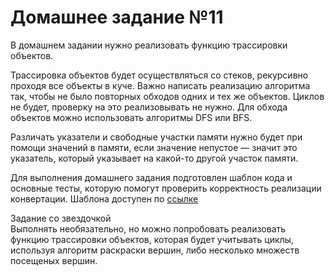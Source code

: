# Домашнее задание №11

В домашнем задании нужно реализовать функцию трассировки объектов.

Трассировка объектов будет осуществляться со стеков, рекурсивно проходя все объекты в куче. Важно написать реализацию алгоритма так, чтобы не было повторных обходов одних и тех же объектов. Циклов не будет, проверку на это реализовывать не нужно. Для обхода объектов можно использовать алгоритмы DFS или BFS.

Различать указатели и свободные участки памяти нужно будет при помощи значений в памяти, если значение непустое — значит это указатель, который указывает на какой-то другой участок памяти.

Для выполнения домашнего задания подготовлен шаблон кода и основные тесты, которую помогут проверить корректность реализации конвертации. Шаблона доступен по [ссылке](https://github.com/Balun-courses/deep_go/blob/master/homework/garbage_collector/homework_test.go)

Задание со звездочкой  
Выполнять необязательно, но можно попробовать реализовать функцию трассировки объектов, которая будет учитывать циклы, используя алгоритм раскраски вершин, либо несколько множеств посещеных вершин.
